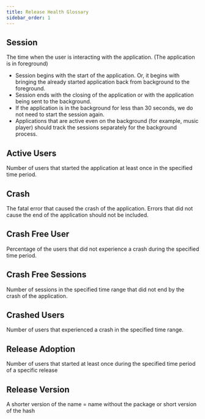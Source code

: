 ```yaml
---
title: Release Health Glossary
sidebar_order: 1
---
```


## Session

The time when the user is interacting with the application. (The application is in foreground)

- Session begins with the start of the application. Or, it begins with bringing the already started application back from background to the foreground.
- Session ends with the closing of the application or with the application being sent to the background.
- If the application is in the background for less than 30 seconds, we do not need to start the session again.
- Applications that are active even on the background (for example, music player) should track the sessions separately for the background process.

## Active Users

Number of users that started the application at least once in the specified time period.

## Crash

The fatal error that caused the crash of the application. Errors that did not cause the end of the application should not be included.

## Crash Free User

Percentage of the users that did not experience a crash during the specified time period.

## Crash Free Sessions

Number of sessions in the specified time range that did not end by the crash of the application.

## Crashed Users

Number of users that experienced a crash in the specified time range.

## Release Adoption

Number of users that started at least once during the specified time period of a specific release

## Release Version

A shorter version of the name = name without the package or short version of the hash
